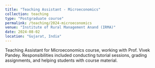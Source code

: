 ```yaml
---
title: "Teaching Assistant - Microeconomics"
collection: teaching
type: "Postgraduate course"  
permalink: /teaching/2024-microeconomics
venue: "Institute of Rural Management Anand (IRMA)"
date: 2024-08-02
location: "Gujarat, India"
---
```


Teaching Assistant for Microeconomics course, working with Prof. Vivek Pandey. Responsibilities included conducting tutorial sessions, grading assignments, and helping students with course material.